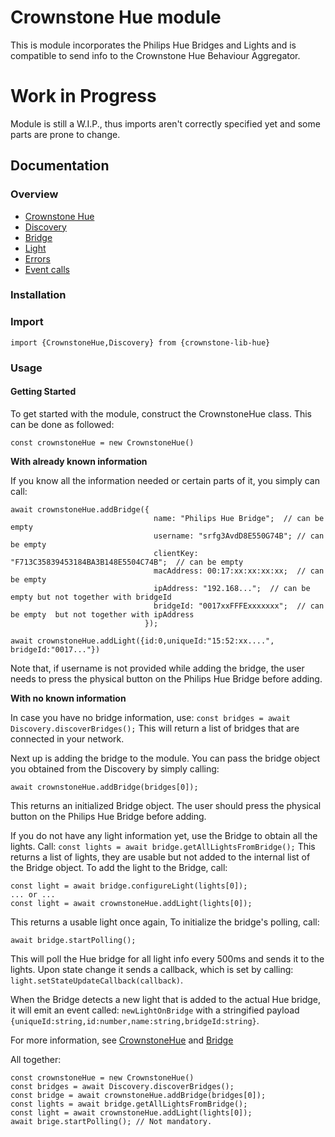 # Crownstone Hue module
This is module incorporates the Philips Hue Bridges and Lights and is compatible to send info to the Crownstone Hue Behaviour Aggregator.
# Work in Progress
Module is still a W.I.P., thus imports aren't correctly specified yet and some parts are prone to change.

## Documentation
### Overview 
 - [Crownstone Hue](/documentation/CrownstoneHue.md) 
 - [Discovery](/documentation/Discovery.md)
 - [Bridge](/documentation/Bridge.md)
 - [Light](/documentation/Light.md)
 - [Errors](/documentation/Errors.md)
 - [Event calls](/documentation/EventCalls.md) 

### Installation

### Import
```import {CrownstoneHue,Discovery} from {crownstone-lib-hue}```

### Usage 
#### Getting Started 
To get started with the module, construct the CrownstoneHue class. This can be done as followed:
```
const crownstoneHue = new CrownstoneHue()   
```

**With already known information**

If you know all the information needed or certain parts of it, you simply can call:
```
await crownstoneHue.addBridge({  
                                name: "Philips Hue Bridge";  // can be empty
                                username: "srfg3AvdD8E550G74B"; // can be empty
                                clientKey: "F713C35839453184BA3B148E5504C74B";  // can be empty
                                macAddress: 00:17:xx:xx:xx:xx;  // can be empty
                                ipAddress: "192.168...";  // can be empty but not together with bridgeId
                                bridgeId: "0017xxFFFExxxxxxx";  // can be empty  but not together with ipAddress
                              });

await crownstoneHue.addLight({id:0,uniqueId:"15:52:xx....", bridgeId:"0017..."}) 
```
Note that, if username is not provided while adding the bridge, the user needs to press the physical button on the Philips Hue Bridge before adding.

**With no known information**

In case you have no bridge information, use:
``
const bridges = await Discovery.discoverBridges();
``
This will return a list of bridges that are connected in your network.

Next up is adding the bridge to the module.
You can pass the bridge object you obtained from the Discovery by simply calling:
```
await crownstoneHue.addBridge(bridges[0]);
``` 
This returns an initialized Bridge object.
The user should press the physical button on the Philips Hue Bridge before adding.

If you do not have any light information yet, use the Bridge to obtain all the lights.
Call:
``
const lights = await bridge.getAllLightsFromBridge();
``
This returns a list of lights, they are usable but not added to the internal list of the Bridge object.
To add the light to the Bridge, call:
```
const light = await bridge.configureLight(lights[0]);
... or ...
const light = await crownstoneHue.addLight(lights[0]);
```
This returns a usable light once again,
To initialize the bridge's polling, call:
```
await bridge.startPolling();
```
This will poll the Hue bridge for all light info every 500ms and sends it to the lights.
Upon state change it sends a callback, which is set by calling: ``light.setStateUpdateCallback(callback)``.

When the Bridge detects a new light that is added to the actual Hue bridge, it will emit an event called: `newLightOnBridge` with a stringified payload   `{uniqueId:string,id:number,name:string,bridgeId:string}`.

For more information, see [CrownstoneHue](/documentation/CrownstoneHue.md) and [Bridge](/documentation/Bridge.md)

All together:
```
const crownstoneHue = new CrownstoneHue()   
const bridges = await Discovery.discoverBridges();
const bridge = await crownstoneHue.addBridge(bridges[0]);
const lights = await bridge.getAllLightsFromBridge();
const light = await crownstoneHue.addLight(lights[0]);
await brige.startPolling(); // Not mandatory.

```
 


 


 